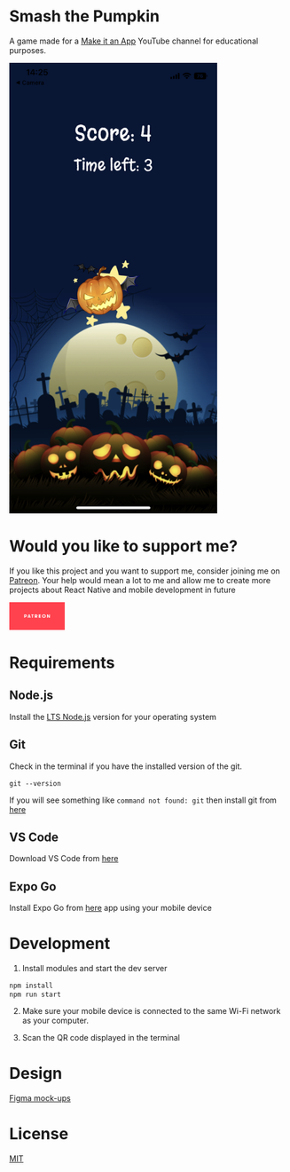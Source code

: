 # Smash the Pumpkin

A game made for a [Make it an App](https://www.youtube.com/channel/UCxzXrz2J80Z_lfCBB5PU9og) YouTube channel for educational purposes.

<img src="./screenshots/gameInterface.PNG" width="375">

# Would you like to support me?

If you like this project and you want to support me, consider joining me on [Patreon](https://www.patreon.com/makeitanapp). Your help would mean a lot to me and allow me to create more projects about React Native and mobile development in future

[<img src="./screenshots/patreon.jpg" width="100">](https://www.patreon.com/makeitanapp)

# Requirements

## Node.js

Install the [LTS Node.js](https://nodejs.org/en/download/) version for your operating system

## Git

Check in the terminal if you have the installed version of the git.

```
git --version
```

If you will see something like `command not found: git`
then install git from [here](https://git-scm.com/downloads)

## VS Code

Download VS Code from [here](https://code.visualstudio.com/)

## Expo Go

Install Expo Go from [here](https://expo.dev/client) app using your mobile device

# Development

1. Install modules and start the dev server

```
npm install
npm run start
```

2. Make sure your mobile device is connected to the same Wi-Fi network as your computer.

3. Scan the QR code displayed in the terminal

# Design

[Figma mock-ups](https://www.figma.com/file/z2NmJqjVZsnkdexkvOdzzx/Make-It-an-App?node-id=101%3A3)

# License

[MIT](./LICENSE.md)
